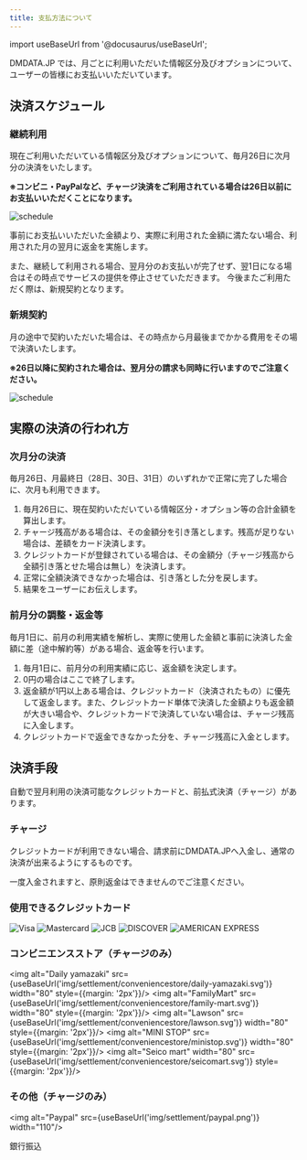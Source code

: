 ```yaml
---
title: 支払方法について
---
```


import useBaseUrl from '@docusaurus/useBaseUrl';


DMDATA.JP では、月ごとに利用いただいた情報区分及びオプションについて、ユーザーの皆様にお支払いいただいています。

## 決済スケジュール

### 継続利用

現在ご利用いただいている情報区分及びオプションについて、毎月26日に次月分の決済をいたします。

**※コンビニ・PayPalなど、チャージ決済をご利用されている場合は26日以前にお支払いいただくことになります。**

![schedule](/img/settlement/schedule/1.svg)

事前にお支払いいただいた金額より、実際に利用された金額に満たない場合、利用された月の翌月に返金を実施します。

また、継続して利用される場合、翌月分のお支払いが完了せず、翌1日になる場合はその時点でサービスの提供を停止させていただきます。 今後またご利用ただく際は、新規契約となります。

### 新規契約

月の途中で契約いただいた場合は、その時点から月最後までかかる費用をその場で決済いたします。

**※26日以降に契約された場合は、翌月分の請求も同時に行いますのでご注意ください。**

![schedule](/img/settlement/schedule/2.svg)

## 実際の決済の行われ方

### 次月分の決済

毎月26日、月最終日（28日、30日、31日）のいずれかで正常に完了した場合に、次月も利用できます。

1. 毎月26日に、現在契約いただいている情報区分・オプション等の合計金額を算出します。
2. チャージ残高がある場合は、その金額分を引き落とします。残高が足りない場合は、差額をカード決済します。
3. クレジットカードが登録されている場合は、その金額分（チャージ残高から全額引き落とせた場合は無し）を決済します。
4. 正常に全額決済できなかった場合は、引き落とした分を戻します。
5. 結果をユーザーにお伝えします。

### 前月分の調整・返金等

毎月1日に、前月の利用実績を解析し、実際に使用した金額と事前に決済した金額に差（途中解約等）がある場合、返金等を行います。

1. 毎月1日に、前月分の利用実績に応じ、返金額を決定します。
2. 0円の場合はここで終了します。
3. 返金額が1円以上ある場合は、クレジットカード（決済されたもの）に優先して返金します。また、クレジットカード単体で決済した金額よりも返金額が大きい場合や、クレジットカードで決済していない場合は、チャージ残高に入金します。
4. クレジットカードで返金できなかった分を、チャージ残高に入金とします。

## 決済手段

自動で翌月利用の決済可能なクレジットカードと、前払式決済（チャージ）があります。

### チャージ

クレジットカードが利用できない場合、請求前にDMDATA.JPへ入金し、通常の決済が出来るようにするものです。

一度入金されますと、原則返金はできませんのでご注意ください。


### 使用できるクレジットカード

![Visa](/img/settlement/creditcard/visa.png)
![Mastercard](/img/settlement/creditcard/mastercard.png)
![JCB](/img/settlement/creditcard/jcb.png)
![DISCOVER](/img/settlement/creditcard/discover.png)
![AMERICAN EXPRESS](/img/settlement/creditcard/american-express.png)

### コンビニエンスストア（チャージのみ）

<img alt="Daily yamazaki" src={useBaseUrl('img/settlement/conveniencestore/daily-yamazaki.svg')} width="80" style={{margin: '2px'}}/>
<img alt="FamilyMart" src={useBaseUrl('img/settlement/conveniencestore/family-mart.svg')} width="80" style={{margin: '2px'}}/>
<img alt="Lawson" src={useBaseUrl('img/settlement/conveniencestore/lawson.svg')} width="80" style={{margin: '2px'}}/>
<img alt="MINI STOP" src={useBaseUrl('img/settlement/conveniencestore/ministop.svg')} width="80" style={{margin: '2px'}}/>
<img alt="Seico mart" width="80" src={useBaseUrl('img/settlement/conveniencestore/seicomart.svg')} style={{margin: '2px'}}/>


### その他（チャージのみ）

<img alt="Paypal" src={useBaseUrl('img/settlement/paypal.png')} width="110"/>


銀行振込
